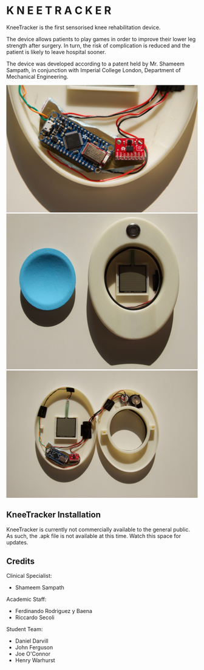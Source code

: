 # K N E E T R A C K E R
 KneeTracker is the first sensorised knee rehabilitation device. 
 
 The device allows patients to play games in order to improve their lower leg strength after surgery. In turn, the risk of complication is reduced and the patient is likely to leave hospital sooner.
 
 The device was developed according to a patent held by Mr. Shameem Sampath, in conjunction with Imperial College London, Department of Mechanical Engineering.
 
 ![Alt text](photos/IMG_5380.jpg?raw=true "Knee Tracker")
 ![Alt text](photos/IMG_5400.jpg?raw=true "Knee Tracker")
 ![Alt text](photos/IMG_5379.jpg?raw=true "Knee Tracker")

## KneeTracker Installation

KneeTracker is currently not commercially available to the general public. As such, the .apk file is not available at this time. Watch this space for updates.

## Credits

Clinical Specialist:

- Shameem Sampath

Academic Staff:

- Ferdinando Rodriguez y Baena
- Riccardo Secoli


Student Team:

- Daniel Darvill
- John Ferguson
- Joe O'Connor
- Henry Warhurst



